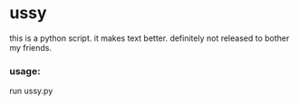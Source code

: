 # ussy
this is a python script. it makes text better. definitely not released to bother my friends. 

### usage:
run ussy.py

